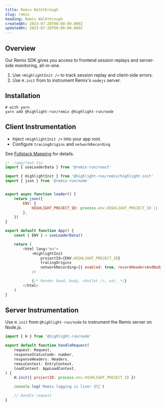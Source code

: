 ```yaml
---
title: Remix Walkthrough
slug: remix
heading: Remix Walkthrough
createdAt: 2023-07-20T00:00:00.000Z
updatedAt: 2023-07-20T00:00:00.000Z
---
```


## Overview

Our Remix SDK gives you access to frontend session replays and server-side monitoring,
all-in-one. 

1. Use `<HighlightInit />` to track session replay and client-side errors.
1. Use `H.init` from to instrument Remix's `nodejs` server.

## Installation

```shell
# with yarn
yarn add @highlight-run/remix @highlight-run/node
```

## Client Instrumentation

- Inject `<HighlightInit />` into your app root.
- Configure `tracingOrigins` and `networkRecording`

See [Fullstack Mapping](https://www.highlight.io/docs/getting-started/frontend-backend-mapping#how-can-i-start-using-this) for details.

```javascript
// ./app/root.tsx
import { useLoaderData } from '@remix-run/react'

import { HighlightInit } from '@highlight-run/remix/highlight-init'
import { json } from '@remix-run/node'


export async function loader() {
	return json({
		ENV: {
			HIGHLIGHT_PROJECT_ID: process.env.HIGHLIGHT_PROJECT_ID || '1',
		},
	})
}

export default function App() {
	const { ENV } = useLoaderData()

	return (
		<html lang="en">
			<HighlightInit
				projectId={ENV.HIGHLIGHT_PROJECT_ID}
				tracingOrigins
				networkRecording={{ enabled: true, recordHeadersAndBody: true }}
			/>

			{/* Render head, body, <Outlet />, etc. */}
		</html>
	)
}

```
 
## Server Instrumentation

Use `H.init` from `@highlight-run/node` to instrument the Remix server on Node.js.

```javascript
import { H } from '@highlight-run/node'

export default function handleRequest(
	request: Request,
	responseStatusCode: number,
	responseHeaders: Headers,
	remixContext: EntryContext,
	loadContext: AppLoadContext,
) {
	H.init({ projectID: process.env.HIGHLIGHT_PROJECT_ID })

	console.log('Remix logging is live! 📦🚀')

	// Handle request
}
```